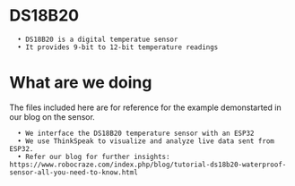 # DS18B20

      • DS18B20 is a digital temperatue sensor
      • It provides 9-bit to 12-bit temperature readings
 
# What are we doing

The files included here are for reference for the example demonstarted in our blog on the sensor.
 
      • We interface the DS18B20 temperature sensor with an ESP32
      • We use ThinkSpeak to visualize and analyze live data sent from ESP32.
      • Refer our blog for further insights: https://www.robocraze.com/index.php/blog/tutorial-ds18b20-waterproof-sensor-all-you-need-to-know.html
